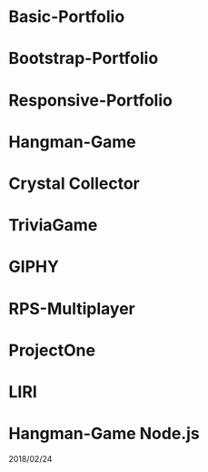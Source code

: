 # Basic-Portfolio
# Bootstrap-Portfolio
# Responsive-Portfolio
# Hangman-Game
# Crystal Collector
# TriviaGame
# GIPHY
# RPS-Multiplayer
# ProjectOne
# LIRI
# Hangman-Game Node.js
2018/02/24
